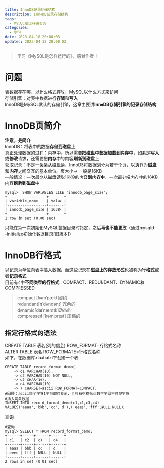 ```yaml
---
title: InnoDB记录存储结构
description: InnoDB记录存储结构
tags:
  - MySQL是怎样运行的
categories:
  - 学习
date: 2023-04-18 20:00:03
updated: 2023-04-18 20:00:03
---
```


> 学习《MySQL是怎样运行的》，感谢作者！

# 问题

表数据存在哪，以什么格式存放，MySQL以什么方式来访问  
存储引擎：对表中数据进行**存储**和**写入**  
InnoDB是MySQL默认的存储引擎，这章主要讲**InnoDB存储引擎的记录存储结构**

# InnoDB页简介

**注意，是简介**  
InnoDB：将表中的数据**存储到磁盘上**  
真正处理数据的过程：内存中。所以需要**把磁盘中数据加载到内存中**，如果是**写入**或**修改**请求，还需要把**内存**中的内容**刷新到磁盘**上  
获取记录：不是一条条从磁盘读，InnoDB将数据划分为若干个页，以**页**作为**磁盘**和**内存**之间交互的基本单位。页大小-> 一般是16KB   
一般情况：一次最少从磁盘读取16KB的内容**到内存中**，一次最少把内存中的16KB内容**刷新到磁盘**中  

```shell
mysql>  SHOW VARIABLES LIKE 'innodb_page_size';
+------------------+-------+
| Variable_name    | Value |
+------------------+-------+
| innodb_page_size | 16384 |
+------------------+-------+
1 row in set (0.00 sec)
```

只能在第一次初始化MySQL数据目录时指定，之后**再也不能更改**（通过mysqld --initialize初始化数据目录[旧版本]）

# InnoDB行格式

以记录为单位向表中插入数据，而这些记录在**磁盘上的存放形式**也被称为**行格式**或者**记录格式**  
目前有4中**不同类型的行格式**：COMPACT、REDUNDANT、DYNAMIC和COMPRESSED  

> compact [kəmˈpækt]契约  
> redundant[rɪˈdʌndənt] 冗余的  
> dynamic[daɪˈnæmɪk]动态的  
> compressed [kəmˈprest] 压缩的

## 指定行格式的语法

CREATE TABLE 表名(列的信息) ROW_FORMAT=行格式名称  
ALTER TABLE 表名 ROW_FORMATE=行格式名称  
如下，在数据库xiaohaizi下创建一个表  

```shell
CREATE TABLE record_format_demo(
    -> c1 VARCHAR(10),
    -> c2 VARCHAR(10) NOT NULL,
    -> c3 CHAR(10),
    -> c4 VARCHAR(10)
    -> ) CHARSET=ascii ROW_FORMAT=COMPACT;  
#回顾：ascii每个字符1字节即可表示，且只有空格标点数字字母不可见字符
#插入两条数据
INSERT INTO record_format_demo(c1,c2,c3,c4) VALUES('aaaa','bbb','cc','d'),('eeee','fff',NULL,NULL);
```

查询  

```shell
#查询
mysql> SELECT * FROM record_format_demo;
+------+-----+------+------+
| c1   | c2  | c3   | c4   |
+------+-----+------+------+
| aaaa | bbb | cc   | d    |
| eeee | fff | NULL | NULL |
+------+-----+------+------+
2 rows in set (0.01 sec)
```

